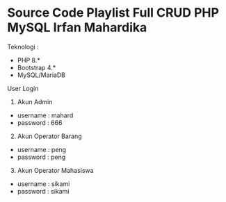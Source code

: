 # Source Code Playlist Full CRUD PHP MySQL Irfan Mahardika
Teknologi : 
- PHP 8.*
- Bootstrap 4.*
- MySQL/MariaDB

User Login
1. Akun Admin
- username : mahard
- password : 666

2. Akun Operator Barang
- username : peng
- password : peng

3. Akun Operator Mahasiswa
- username : sikami
- password : sikami